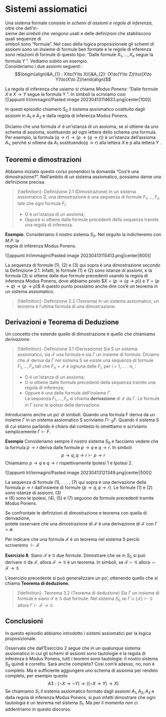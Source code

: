 
# Sistemi assiomatici

Una sistema formale consiste in _schemi di assiomi e regole di inferenza_, oltre che dell’in-  
sieme dei simboli che vengono usati e delle definizioni che stabiliscono quali sequenze di  
simboli sono “formula”. 
Nel caso della logica proposizionale gli schemi di assiomi sono un insieme di formule ben formate e le regole di inferenza sono relazioni di formule di questo tipo: 
“Dalle formule $X_1, \dots , X_n$ segue la formula $Y$ ”. 
Vediamo subito un esempio.  
Consideriamo i due assiomi seguenti : 
$$\begin{align}&A_{1} : X\to(Y\to X)\\&A_{2}: (X\to(Y\to Z))\to((X\to Y)\to(X\to Z))\end{align}$$

La regola di inferenza che usiamo si chiama _Modus Ponens_: “Dalle formule $X$ e $X \to Y$ segue la formula Y ”. 
In simboli la scriviamo così  
![[appunti lrl/immagini/Pasted image 20230413114633.png|center|100]]

In questi episodio chiamerò $S_0$ il sistema assiomatico costituito dagli assiomi in $A_1$ e $A_2$ e dalla regola di inferenza Modus Ponens.

Diciamo che una formula $\mathcal F$ è un’istanza di un assioma, se si ottiene da uno schema di assioma, sostituendo ad ogni lettera dello schema una formula. 
Per esempio, la formula $(q \to r) \to (p \to (q \to r))$ è un’istanza dell’assioma $A_1$, perchè si ottiene da $A_1$ sostituendo$(q \to r)$ alla lettera $X$ e p alla lettera $Y$ .

## Teoremi e dimostrazioni

Abbiamo iniziato questo corso ponendoci la domanda “Cos'è una dimostrazione?”. 
Nell’ambito di un sistema assiomatico, possiamo darne una definizione precisa.  

>[!definition]- Definizione 2.1 (Dimostrazione)
>In un sistema assiomatico S, una dimostrazione è una sequenza di formule $F_1, \dots , F_n$ tale che ogni formula $F_i$:
>- O è un’istanza di un assioma;
>- Oppure si ottiene dalle formule precedenti della sequenza tramite una regola di  inferenza.

**Esempio.** Consideriamo il nostro sistema $S_0$. Nel seguito la indicheremo con _M.P._ la  
regola di inferenza Modus Ponens.

![[appunti lrl/immagini/Pasted image 20230413115413.png|center|600]]

La sequenza di formule (1), (2) e (3) qui sopra è una dimostrazione secondo la Definizione 2.1.
Infatti, le formule (1) e (2) sono istanze di assiomi, e la formula (3) si ottiene dalle due formule precedenti usando la regola di inferenza Modus Ponens, dove abbiamo posto $$X = (p \to (q \to p))$ e $Y = (p \to q) \to (p \to p)$$
A questo punto possiamo anche dire cos’è un teorema in un sistema assiomatico.

>[!definition]- Definizione 2.2 (Teorema)
>In un sistema assiomatico, un teorema è l’ultima formula di una dimostrazione.

## Derivazioni e Teorema di Deduzione

Un concetto che estende quello di dimostrazione è quello che chiamiamo _derivazione_.  
>[!definition]- Definizione 3.1 (Derivazione)
>Sia S un sistema assiomatico, sia $\mathcal F$ una formula e sia $\Gamma$ un insieme di formule. Diciamo che $\mathcal F$ deriva da $\Gamma$ nel sistema S se esiste una sequenza di formule $F_1, \dots , F_n$ tali che $F_n = \mathcal F$ e ognuna delle $F_i$, per i = 1, . . . n, :
>- O è un’istanza di un assioma;  
>- O si ottiene dalle formule precedenti della sequenza tramite una regola di inferenza;
>- Oppure è una delle formule dell’insieme $\Gamma$.  
>La sequenza $F_1, \dots , F_n$ si chiama **derivazione** di $\mathcal F$ da $\Gamma$. Le formule in $\Gamma$ sono le ipotesi della derivazione.  

Introduciamo anche un po’ di simboli. Quando una formula F deriva da un insieme $\Gamma$ in un sistema assiomatico S scriviamo $\Gamma\vdash_S F$. Quando il sistema S di cui stiamo parlando è chiaro dal contesto lo omettiamo e scriviamo semplicemente $\Gamma\vdash F$.

**Esempio**
Consideriamo sempre il nostro sistema $S_0$ e facciamo vedere che la formula $p \to r$ deriva dalle formule $p \to q$ e $q \to r$. In simboli
$$p\to q,q\to r\vdash p\to r$$
Chiamiamo $p \to q$ e $q \to r$ rispettivamente Ipotesi 1 e Ipotesi 2.

![[appunti lrl/immagini/Pasted image 20230413121349.png|center|500]]

La sequenza di formule (1), . . . , (7) qui sopra è una derivazione della formula $p \to r$ dall’insieme di formule $\{p \to q, q \to r\}$. Le formule (1) e (2) sono istanze di assiomi, (3)  
e (6) sono le ipotesi, (4), (5) e (7) seguono da formule precedenti tramite Modus Ponens.

Se confrontate le definizioni di dimostrazione e teorema con quella di derivazione,  
potete osservare che una dimostrazione di $\mathcal F$ è una derivazione di $\mathcal F$ con $\Gamma = \emptyset$. 

Per indicare che una formula $\mathcal F$ è un teorema nel sistema S perciò scriveremo $\vdash\mathcal F$

**Esercizio 8**. Siano $\mathcal F$ e $\mathcal G$ due formule. Dimostrare che se in $S_0$ si può derivare $\mathcal G$ da $\mathcal F$, allora $\mathcal F\to\mathcal G$ è un teorema. In simboli, se $\mathcal F\vdash\mathcal G$ allora $\vdash\mathcal F\to\mathcal G$

L’esercizio precedente si può generalizzare un po’, ottenendo quello che si chiama **Teorema di deduzione.**  

>[!definition]- Teorema 3.2 (Teorema di deduzione)
>Sia $\Gamma$ un insieme di formule e siano $\mathcal F$ e $\mathcal G$ due formule. Nel sistema $S_0$ se $\Gamma\cup\{\mathcal F\}\vdash\mathcal G$ allora $\Gamma\vdash\mathcal F\to\mathcal G$


## Conclusioni

In questo episodio abbiamo introdotto i sistemi assiomatici per la logica proposizionale.

Osservate che dall’Esercizio 2 segue che in un qualunque sistema assiomatico in cui gli schemi di assiomi sono tautologie e la regola di inferenza è Modus Ponens, tutti i teoremi sono tautologie.
Il nostro sistema $S_0$ quindi è corretto. Sarà anche completo? Così com’è adesso, no, non è completo. 
Ma è sufficiente aggiungere uno schema di assioma per rendelo completo, per esempio questo$$A3 : (\neg X \to\neg Y ) \to ((\neg X \to Y ) \to X)$$
Se chiamiamo $S_1$ il sistema assiomatico formato dagli assiomi $A_1, A_2, A_3$ e dalla regola di inferenza Modus Ponens, si può infatti dimostrare che ogni tautologia è un teorema nel sistema $S_1$. 
Ma per il momento non ci addentriamo in questo discorso.